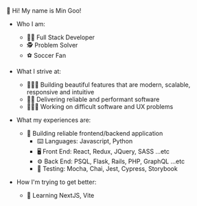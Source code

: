 👋 Hi! My name is Min Goo!
- Who I am:
    - 👨‍💻  Full Stack Developer
    - 🕵️  Problem Solver
    - ⚽️	Soccer Fan

- What I strive at: 
	- 🧙🏻‍♀️ Building beautiful features that are modern, scalable, responsive and intuitive
	- 👷🏻 Delivering reliable and performant software 
	- 👩🏻‍🎨 Working on difficult software and UX problems	
		
- What my experiences are: 
	- 💪 Building reliable frontend/backend application
		- ⌨️ Languages: Javascript, Python
		- 🖥 Front End: React, Redux, JQuery, SASS ...etc
		- ⚙ Back End: PSQL, Flask, Rails, PHP, GraphQL ...etc
		- 🎯 Testing: Mocha, Chai, Jest, Cypress, Storybook 

- How I'm trying to get better:
	- 🌱 Learning NextJS, Vite

<!---
jmgtheworld/jmgtheworld is a ✨ special ✨ repository because its `README.md` (this file) appears on your GitHub profile.
You can click the Preview link to take a look at your changes.
--->
